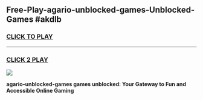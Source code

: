 
## Free-Play-agario-unblocked-games-Unblocked-Games #akdlb
<h3>
<a href="https://news.freeplayer.one?title=agario-unblocked-games&ref=8M">CLICK TO PLAY</a></h3>
<hr>

<h3>
<a href="https://news.freeplayer.one?title=agario-unblocked-games&ref=8M">CLICK 2 PLAY</a>
  
</h3>

<a href="https://news.freeplayer.one?title=agario-unblocked-games&ref=8M"><img src="https://clearcache.store/games.png"></a>


**agario-unblocked-games games unblocked: Your Gateway to Fun and Accessible Online Gaming**
